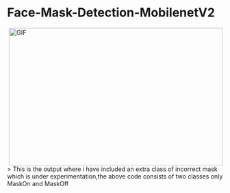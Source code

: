 # Face-Mask-Detection-MobilenetV2
<img align="right" alt="GIF" src="https://github.com/souravcoder99/Face-Mask-Detection-MobilenetV2/blob/main/output.gif?raw=true" width="500" height="320" />
> This is the output where i have included an extra class of incorrect mask which is under experimentation,the above code consists of two classes only MaskOn and MaskOff
